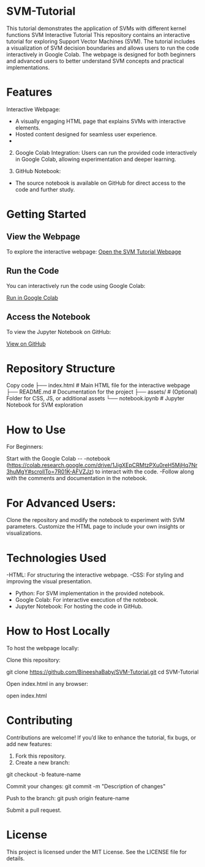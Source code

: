 # SVM-Tutorial
This tutorial demonstrates the application of SVMs with different kernel functions 
SVM Interactive Tutorial
This repository contains an interactive tutorial for exploring Support Vector Machines (SVM). The tutorial includes a visualization of SVM decision boundaries and allows users to run the code interactively in Google Colab. The webpage is designed for both beginners and advanced users to better understand SVM concepts and practical implementations.

# Features
Interactive Webpage:

- A visually engaging HTML page that explains SVMs with interactive elements.
- Hosted content designed for seamless user experience.
- 
2. Google Colab Integration:
Users can run the provided code interactively in Google Colab, allowing experimentation and deeper learning.

3. GitHub Notebook:
- The source notebook is available on GitHub for direct access to the code and further study.
  
# Getting Started
## View the Webpage
To explore the interactive webpage:
[Open the SVM Tutorial Webpage](https://bineeshababy.github.io/SVM-Tutorial/)
## Run the Code
You can interactively run the code using Google Colab:

[Run in Google Colab](https://colab.research.google.com/drive/1JigXEpCRMtzPXu0reH5MjHq7Nr3huMgY#scrollTo=7R01K-AFVZJz)
## Access the Notebook
To view the Jupyter Notebook on GitHub:

[View on GitHub](https://github.com/BineeshaBaby/SVM-Tutorial/blob/data/SVM.ipynb)
# Repository Structure

Copy code
├── index.html            # Main HTML file for the interactive webpage
├── README.md             # Documentation for the project
├── assets/               # (Optional) Folder for CSS, JS, or additional assets
└── notebook.ipynb        # Jupyter Notebook for SVM exploration
# How to Use
For Beginners:

Start with the Google Colab --
-notebook (https://colab.research.google.com/drive/1JigXEpCRMtzPXu0reH5MjHq7Nr3huMgY#scrollTo=7R01K-AFVZJz) to interact with the code.
-Follow along with the comments and documentation in the notebook.
# For Advanced Users:

Clone the repository and modify the notebook to experiment with SVM parameters.
Customize the HTML page to include your own insights or visualizations.

# Technologies Used
-HTML: For structuring the interactive webpage.
-CSS: For styling and improving the visual presentation.
- Python: For SVM implementation in the provided notebook.
- Google Colab: For interactive execution of the notebook.
- Jupyter Notebook: For hosting the code in GitHub.
# How to Host Locally
To host the webpage locally:

Clone this repository:

git clone https://github.com/BineeshaBaby/SVM-Tutorial.git
cd SVM-Tutorial

Open index.html in any browser:

open index.html

# Contributing
Contributions are welcome! If you’d like to enhance the tutorial, fix bugs, or add new features:

1. Fork this repository.
2. Create a new branch:

git checkout -b feature-name

Commit your changes:
git commit -m "Description of changes"

Push to the branch:
git push origin feature-name

Submit a pull request.
# License
This project is licensed under the MIT License. See the LICENSE file for details.

